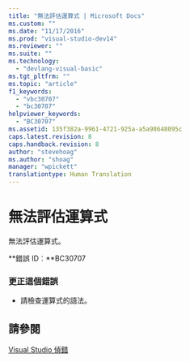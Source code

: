 ```yaml
---
title: "無法評估運算式 | Microsoft Docs"
ms.custom: ""
ms.date: "11/17/2016"
ms.prod: "visual-studio-dev14"
ms.reviewer: ""
ms.suite: ""
ms.technology: 
  - "devlang-visual-basic"
ms.tgt_pltfrm: ""
ms.topic: "article"
f1_keywords: 
  - "vbc30707"
  - "bc30707"
helpviewer_keywords: 
  - "BC30707"
ms.assetid: 135f382a-9961-4721-925a-a5a98648095c
caps.latest.revision: 8
caps.handback.revision: 8
author: "stevehoag"
ms.author: "shoag"
manager: "wpickett"
translationtype: Human Translation
---
```

# 無法評估運算式
無法評估運算式。  
  
 **錯誤 ID︰**BC30707  
  
### 更正這個錯誤  
  
-   請檢查運算式的語法。  
  
## 請參閱  
 [Visual Studio 偵錯](/visual-studio/debugger/debugging-in-visual-studio)